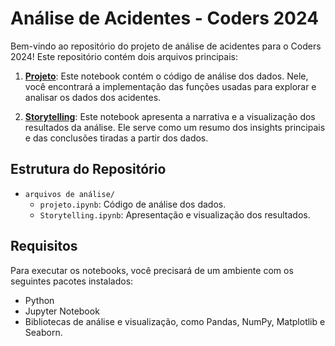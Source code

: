 ﻿# Análise de Acidentes - Coders 2024

Bem-vindo ao repositório do projeto de análise de acidentes para o Coders 2024! Este repositório contém dois arquivos principais:

1. **[Projeto](https://github.com/milenoepifanio/acidentes_coders_2024/blob/main/arquivos%20de%20análise/projeto.ipynb)**: Este notebook contém o código de análise dos dados. Nele, você encontrará a implementação das funções usadas para explorar e analisar os dados dos acidentes.

2. **[Storytelling](https://github.com/milenoepifanio/acidentes_coders_2024/blob/main/arquivos%20de%20análise/Storytelling.ipynb)**: Este notebook apresenta a narrativa e a visualização dos resultados da análise. Ele serve como um resumo dos insights principais e das conclusões tiradas a partir dos dados.

## Estrutura do Repositório

- `arquivos de análise/`
  - `projeto.ipynb`: Código de análise dos dados.
  - `Storytelling.ipynb`: Apresentação e visualização dos resultados.

## Requisitos

Para executar os notebooks, você precisará de um ambiente com os seguintes pacotes instalados:

- Python
- Jupyter Notebook
- Bibliotecas de análise e visualização, como Pandas, NumPy, Matplotlib e Seaborn.
